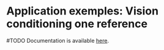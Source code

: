 # Application exemples: Vision conditioning one reference
#TODO
Documentation is available [here](https://www.docs.niryo.com).